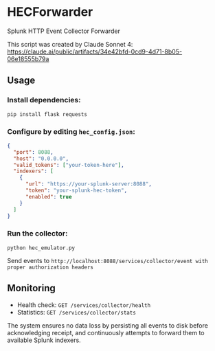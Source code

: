 # HECForwarder
Splunk HTTP Event Collector Forwarder

This script was created by Claude Sonnet 4: https://claude.ai/public/artifacts/34e42bfd-0cd9-4d71-8b05-06e18555b79a

## Usage

### Install dependencies:
`pip install flask requests`

### Configure by editing `hec_config.json`:
```json
{
  "port": 8088,
  "host": "0.0.0.0",
  "valid_tokens": ["your-token-here"],
  "indexers": [
    {
      "url": "https://your-splunk-server:8088",
      "token": "your-splunk-hec-token",
      "enabled": true
    }
  ]
}
```

### Run the collector:
`python hec_emulator.py`

Send events to `http://localhost:8088/services/collector/event with proper authorization headers`

## Monitoring

* Health check: `GET /services/collector/health`
* Statistics: `GET /services/collector/stats`

The system ensures no data loss by persisting all events to disk before acknowledging receipt, and continuously attempts to forward them to available Splunk indexers.
